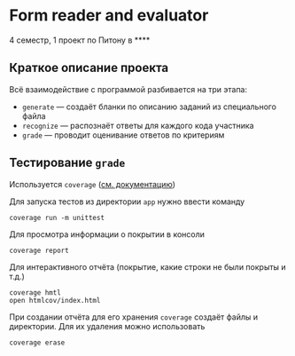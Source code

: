 # Form reader and evaluator 
4 семестр, 1 проект по Питону в ****

## Краткое описание проекта

Всё взаимодействие с программой разбивается на три этапа:
- `generate` &mdash; создаёт бланки по описанию заданий из специального файла
- `recognize` &mdash; распознаёт ответы для каждого кода участника
- `grade` &mdash; проводит оценивание ответов по критериям
  
<!-- [Пример.](https://github.com/NoblFriend/python_proj_1/blob/master/demo/exmaple_blank.png) -->

<!-- Для каждого тестирования создается отдельная папка где будет храниться вся нужная информация (описание заданий, сканы).
Программа запускаеться из корня этой папки. Здесь в планах располагать критерии и описание заданий сразу на бланках, чтобы развести генерацию бланков и проверку и не быть зависимым от потери данных.

## Структура проекта -->

## Тестирование `grade`
Используется `coverage` ([см. документацию](https://coverage.readthedocs.io/en/7.2.5/source.html))

Для запуска тестов из директории `app` нужно ввести команду 
```shell
coverage run -m unittest 
```
Для просмотра информации о покрытии в консоли 
```shell
coverage report
```
Для интерактивного отчёта (покрытие, какие строки не были покрыты и т.д.) 
```shell
coverage hmtl
open htmlcov/index.html
```
При создании отчёта для его хранения `coverage` создаёт файлы и директории. Для их удаления можно использовать 
```
coverage erase
```